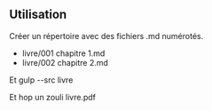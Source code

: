 ## Utilisation

Créer un répertoire avec des fichiers .md numérotés.

* livre/001 chapitre 1.md
* livre/002 chapitre 2.md

Et gulp --src livre

Et hop un zouli livre.pdf